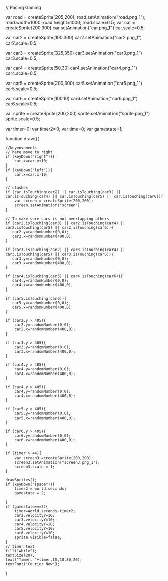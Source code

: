 
// Racing Gaming 


var road = createSprite(205,200);
road.setAnimation("road.png_1");
road.width=1000;
road.height=1000;
road.scale=0.5;
var car = createSprite(200,300)
car.setAnimation("car.png_1")
car.scale=0.5;

var car2 = createSprite(100,300)
car2.setAnimation("car2.png_1")
car2.scale=0.5;

var car3 = createSprite(325,350)
car3.setAnimation("car3.png_1")
car3.scale=0.5;

var car4 = createSprite(50,30)
car4.setAnimation("car4.png_1")
car4.scale=0.5;

var car5 = createSprite(200,300)
car5.setAnimation("car5.png_1")
car5.scale=0.5;

var car6 = createSprite(100,10)
car6.setAnimation("car6.png_1")
car6.scale=0.5;

var sprite = createSprite(200,200)
sprite.setAnimation("sprite.png_1")
sprite.scale=0.5;

var timer=0;
var timer2=0;
var time=0;
var gamestate=1;

function draw(){

    //keymovements
    // here move to right
    if (keyDown("right")){
        car.x=car.x+10;
    }
    if (keyDown("left")){
        car.x=car.x-10;
    }

    // clashes
    if (car.isTouching(car2) || car.isTouching(car3) || car.isTouching(car4) || car.isTouching(car5) || car.isTouching(car6)){
        var screen = createSprite(200,200);
        screen.setAnimation("screen")
    }
    
    // To make sure cars is not overlapping others
    if (car2.isTouching(car3) || car2.isTouching(car4) || car2.isTouching(car5) || car2.isTouching(car6)){
       car2.y=randomNumber(0,0);
       car2.x=randomNumber(400,0);
    }

    if (car3.isTouching(car2) || car3.isTouching(car4) || car3.isTouching(car5) || car3.isTouching(car6)){
       car3.y=randomNumber(0,0);
       car3.x=randomNumber(400,0);
    }

    if (car4.isTouching(car5) || car4.isTouching(car6)){
       car4.y=randomNumber(0,0);
       car4.x=randomNumber(400,0);
    }
     
    if (car5.isTouching(car6)){
       car5.y=randomNumber(0,0);
       car5.x=randomNumber(400,0);
    }

    if (car2.y > 405){
        car2.y=randomNumber(0,0);
        car2.x=randomNumber(400,0);
    }

    if (car3.y > 405){
        car3.y=randomNumber(0,0);
        car3.x=randomNumber(400,0);
    }

    if (car4.y > 405){
        car4.y=randomNumber(0,0);
        car4.x=randomNumber(400,0);
    }

    if (car4.y > 405){
        car4.y=randomNumber(0,0);
        car4.x=randomNumber(400,0);
    }

    if (car5.y > 405){
        car5.y=randomNumber(0,0);
        car5.x=randomNumber(400,0);
    }

    if (car6.y > 405){
        car6.y=randomNumber(0,0);
        car6.x=randomNumber(400,0);
    }
    
    if (timer > 44){
        var screen3 =createSprite(200,200);
        screen3.setAnimation("screen3.png_1");
        screen3.scale = 1;
    }

    drawSprites();
    if (keyDown("space")){
        timer2 = world.seconds;
        gamestate = 2;
        
    }
    if (gamestate===2){
        timer=World.seconds-timer2;
        car2.velocityY=10;
        car3.velocityY=10;
        car4.velocityY=10;
        car5.velocityY=10;
        car6.velocityY=10;
        sprite.visible=false;
    }
    // timer text
    fill("while");
    textSize(20);
    text("Timer: "+timer,10,10,80,20);
    textFont("Courier New");

}
